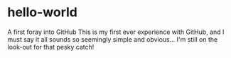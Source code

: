 # hello-world
A first foray into GitHub
This is my first ever experience with GitHub, and I must say it all sounds so seemingly simple and obvious... I'm still on the look-out for that pesky catch!
